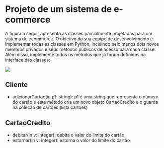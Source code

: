 # Projeto de um sistema de e-commerce

A figura a seguir apresenta as classes parcialmente projetadas para um sistema de ecommerce. O objetivo da sua equipe de desenvolvimento é implementar todas as classes em Python, incluindo pelo menos dois novos membros privados e seus métodos públicos de acesso para cada classe. Além disso, implemente todos os métodos que já foram definidos na interface das classes:

<img src='https://drive.google.com/uc?id=1FzBSYtWSA7CSe4ZQbvhRoOmMND4Eb3k_'>

## Cliente
- adicionarCartao(in p1: string): p1 é uma string que representa o número do cartão e este método cria um novo objeto CartaoCredito e o guarda na coleção de cartões (lista cartoes)

## CartaoCredito
- debitar(in v: integer): debita o valor do limite do cartão
- estornar(in v: integer): estorna o valor do limite do cartão



